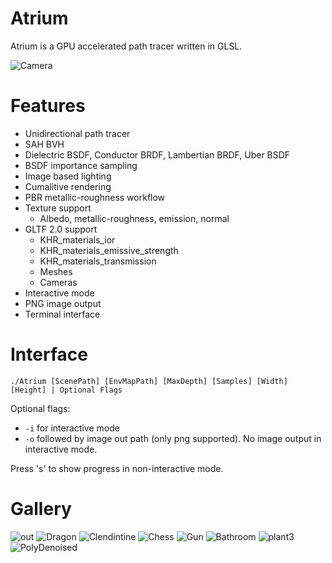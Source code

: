 # Atrium
Atrium is a GPU accelerated path tracer written in GLSL.

![Camera](https://github.com/mooddood235/Atrium/assets/62807754/17e96540-e867-493f-92f1-31be59419331)

# Features
- Unidirectional path tracer
- SAH BVH
- Dielectric BSDF, Conductor BRDF, Lambertian BRDF, Uber BSDF
- BSDF importance sampling
- Image based lighting
- Cumalitive rendering
- PBR metallic-roughness workflow
- Texture support
  - Albedo, metallic-roughness, emission, normal
- GLTF 2.0 support
  - KHR_materials_ior
  - KHR_materials_emissive_strength
  - KHR_materials_transmission
  - Meshes
  - Cameras
- Interactive mode
- PNG image output
- Terminal interface

# Interface 
`./Atrium [ScenePath] [EnvMapPath] [MaxDepth] [Samples] [Width] [Height] | Optional Flags`

Optional flags:

 -  `-i` for interactive mode
 -  `-o` followed by image out path (only png supported). No image output in interactive mode.
  
Press 's' to show progress in non-interactive mode.

# Gallery
![out](https://github.com/user-attachments/assets/49ccff42-0034-4dbc-b467-8fce3cce2239)
![Dragon](https://github.com/mooddood235/Atrium/assets/62807754/27bb77d2-aa7d-4556-aed3-3b83dfd99470)
![Clendintine](https://github.com/mooddood235/Atrium/assets/62807754/f69eba2e-00cb-4ed3-a765-fbb59e1f73c7)
![Chess](https://github.com/mooddood235/Atrium/assets/62807754/9220260e-4bda-4e71-9172-a84ff2507838)
![Gun](https://github.com/mooddood235/Atrium/assets/62807754/0617baa8-8c7d-452a-8b04-f57d980c4ec2)
![Bathroom](https://github.com/mooddood235/Atrium/assets/62807754/6506b029-5107-4045-ad1b-a7421d825bbd)
![plant3](https://github.com/mooddood235/Atrium/assets/62807754/375ceb78-53f5-4a02-9ca7-0d98b2238f62)
![PolyDenoised](https://github.com/mooddood235/Atrium/assets/62807754/1576cc34-b7f7-4ca6-ad61-4a0bc96b5d27)



